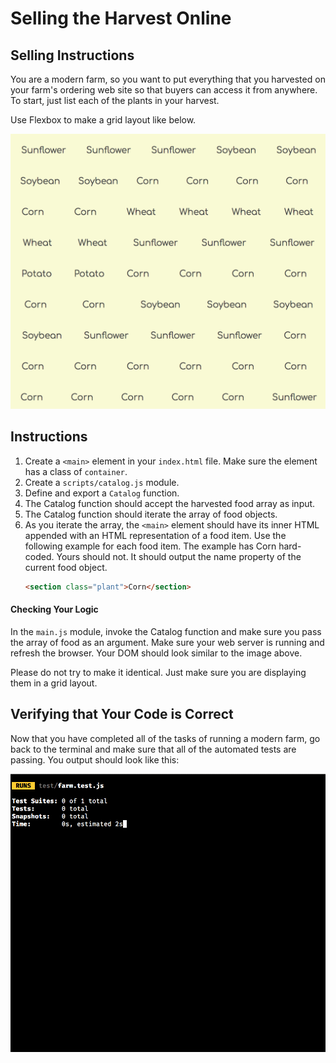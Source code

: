 # Selling the Harvest Online

## Selling Instructions

You are a modern farm, so you want to put everything that you harvested on your farm's ordering web site so that buyers can access it from anywhere. To start, just list each of the plants in your harvest.

Use Flexbox to make a grid layout like below.

![](./images/harvest.png)

## Instructions

1. Create a `<main>` element in your `index.html` file. Make sure the element has a class of `container`.
1. Create a `scripts/catalog.js` module.
1. Define and export a `Catalog` function.
1. The Catalog function should accept the harvested food array as input.
1. The Catalog function should iterate the array of food objects.
1. As you iterate the array, the `<main>` element should have its inner HTML appended with an HTML representation of a food item. Use the following example for each food item. The example has Corn hard-coded. Yours should not. It should output the name property of the current food object.
    ```html
    <section class="plant">Corn</section>
    ```

#### Checking Your Logic

In the `main.js` module, invoke the Catalog function and make sure you pass the array of food as an argument. Make sure your web server is running and refresh the browser. Your DOM should look similar to the image above.

Please do not try to make it identical. Just make sure you are displaying them in a grid layout.

## Verifying that Your Code is Correct

Now that you have completed all of the tasks of running a modern farm, go back to the terminal and make sure that all of the automated tests are passing. You output should look like this:

![](./images/modern-farm-tests-pass.gif)
